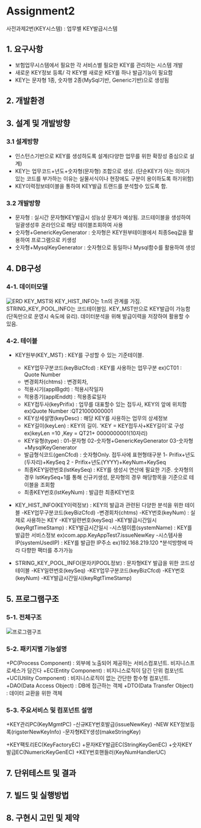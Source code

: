 # Assignment2
<!--  #수평선  -->
사전과제2번(KEY시스템) : 업무별 KEY발급시스템

<!--  #목록   -->
## 1. 요구사항
+ 보험업무시스템에서 필요한 각 서비스별 필요한 KEY를 관리하는 시스템 개발
+ 새로운 KEY정보 등록/ 각 KEY별 새로운 KEY를 하나 발급기능이 필요함
+ KEY는 문자형 1종, 숫자행 2종(MySql기반, Generic기반)으로 생성됨

## 2. 개발환경




## 3. 설계 및 개발방향

### 3.1 설계방향
  + 인스턴스기반으로 KEY를 생성하도록 설계(다양한 업무를 위한 확장성 중심으로 설계)
  + KEY는 업무코드+년도+숫자형(문자형) 조합으로 생성. 
     (단순KEY가 아는 의미가 있는 코드를 부가하는 이유는 실물서식이나 현장에도 구분이 용이하도록 하기위함)  
  + KEY이력정보테이블을 통하여 KEY발급 트랜드를 분석할수 있도록 함.

### 3.2 개발방향
  + 문자형 : 실시간 문자형KEY발급시 성능상 문제가 예상됨. 코드테이블을 생성하여 일괄생성후 온라인으로 해당 테이블조회하여 사용
  + 숫자형+GenericKeyGenerator :  숫자형은 KEY원부테이블에서 최종Seq값을 활용하여 프로그램으로 키생성
  + 숫자형+MysqlKeyGenerator : 숫자형으로 동일하나 Mysql함수를 활용하여 생성
  
## 4. DB구성

### 4-1. 데이터모델
![ERD](https://user-images.githubusercontent.com/84136543/118784212-c997b780-b8ca-11eb-88bf-730368bc60c9.PNG)
KEY_MST와 KEY_HIST_INFO는 1:n의 관계를 가짐. STRING_KEY_POOL_INFO는 코드테이블임.
KEY_MST만으로 KEY발급이 가능함(단독만으로 운영시 속도에 유리). 데이터분석을 위해 발급이력을 저장하여 활용할 수 있음.

### 4-2. 테이블
+ KEY원부(KEY_MST) : KEY를 구성할 수 있는 기준테이블. 
  - KEY업무구분코드(keyBizCfcd) : KEY를 사용하는 업무구분     ex)CT01 : Quote Number 
  - 변경회차(chtms) : 변경회차, 
  - 적용시기(applBgdt)  : 적용시작일자
  - 적용종기(applEnddt) : 적용종료일자
  - KEY접두사(keyPrifix) : 업무를 대표할수 있는 접두사, KEY의 앞에 위치함    ex)Quote Number :QT21000000001 
  - KEY상세설명(keyDesc) : 해당 KEY를 사용하는 업무의 상세정보
  - KEY길이(keyLen) : KEY의 길이. 'KEY = KEY접두사+KEY길이'로 구성    ex)keyLen =10 ,Key = QT21+ 0000000001(10자리)
  - KEY유형(type) : 01-문자형  02-숫자형+GenericKeyGenerator  03-숫자형+MysqlKeyGenerator
  - 발급형식코드(genCfcd) : 숫자형Only. 접두사에 표현형태구분  1- Prifix+년도(두자리)+KeySeq  2 - Prifix+년도(YYYY)+KeyNum+KeySeq
  - 최종KEY일련번호(lstKeySeq) :  KEY를 생성시 연산에 필요한 기준. 숫자형의 경우 lstKeySeq+1를 통해 신규키생성, 문자형의 경우 해당항목을 기준으로 테이블을 조회함
  - 최종KEY번호(lstKeyNum) : 발급한 최종KEY번호
   
   
+ KEY_HIST_INFO(KEY이력정보) : KEY의 발급과 관련된 다양한 분석을 위한 테이블 
  -KEY업무구분코드(keyBizCfcd)
  -변경회차(chtms)
  -KEY번호(keyNum) : 실제로 사용하는 KEY
  -KEY일련번호(keySeq) 
  -KEY발급시간일시(keyRgtTimeStamp) : KEY발급시간일시
  -시스템이름(systemName) : KEY를 발급한 서비스정보   ex)com.app.KeyAppTest7.issueNewKey
  -시스템사용IP(systemUsedIP) : KEY를 발급한 IP주소  ex)192.168.219.120
  *분석방향에 따라 다향한 팩터를 추가가능
  
+ STRING_KEY_POOL_INFO(문자키POOL정보) : 문자형KEY 발급을 위한 코드성테이블
  -KEY일련번호(keySeq)
  -KEY업무구분코드(keyBizCfcd)
  -KEY번호(keyNum)
  -KEY발급시간일시(keyRgtTimeStamp)
  
  

## 5. 프로그램구조

### 5-1. 전체구조
![프로그램구조](https://user-images.githubusercontent.com/84136543/118784423-f77cfc00-b8ca-11eb-9eb1-4f595167e4ff.PNG)


### 5-2. 패키지별 기능설명
+PC(Process Component) : 외부에 노출되어 제공하는 서비스컴포넌트. 비지니스프로세스가 담긴다
+EC(Entity Component)  : 비지니스로직이 담긴 단위 컴포넌트
+UC(Utility Component) : 비지니스로직이 없는 간단한 함수형 컴포넌트. 
+DAO(Data Access Object) : DB에 접근하는 객체
+DTO(Data Transfer Object) : 데이터 교환을 위한 객체

### 5-3. 주요서비스 및 컴포넌트 설명
+KEY관리PC(KeyMgmtPC)
  -신규KEY번호발급(issueNewKey)
  -NEW KEY정보등록(rigsterNewKeyInfo)
  -문자형KEY생성(makeStringKey)

+KEY팩토리EC(KeyFactoryEC)
+문자KEY발급EC(StringKeyGenEC)
+숫자KEY발급EC(NumericKeyGenEC)
+KEY번호핸들러(KeyNumHandlerUC)



## 7. 단위테스트 및 결과



## 7. 빌드 및 실행방법
## 8. 구현시 고민 및 제약
